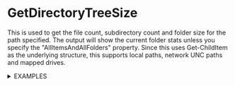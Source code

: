 # GetDirectoryTreeSize
This is used to get the file count, subdirectory count and folder size for the path specified. The output will show the current folder stats unless you specify the "AllItemsAndAllFolders" property. Since this uses Get-ChildItem as the underlying structure, this supports local paths, network UNC paths and mapped drives.

<details>
 <summary>
EXAMPLES
</summary>
        Get-DirectoryTreeSize -Path C:\Temp\ -Attrib a,h,d -AllItemsAndAllFolders

|TotalFolderSize | TotalFileCount | Path     |   TotalDirectoryCount |
| :------------- | :------------- | :------- | :-------------------- |
|`258,68Mb`        | `30`             | `C:\Temp\` | `15`                    |

-----------------
 Get-DirectoryTreeSize -Path C:\Temp\ -Attrib a,h,s | select path,directorycount,filecount,foldersize
    
|Path   |  DirectoryCount | FileCount |FolderSize|
| :------------- | :------------- | :------- | :-------------------- |
|`C:\Temp\`        |      `1`        |`30` |`258,68Mb` |

-----------------
Get-DirectoryTreeSize -Path C:\Temp\ -Attrib a,h,d -Recurse | select path,directorycount,filecount,foldersize
    
|       Path     | DirectoryCount | FileCount| FolderSize        |
| :------------- | :------------- | :------- | :------------------- - |
| `C:\Temp\                        ` |              `14` |       `30` | `258,68Mb` |
| `.\2020                          ` |               `4` |        `1` | `6,13Kb` |
| `.\GetProcess                    ` |               `0` |        `3` | `2,77Kb` |
| `.\Jahres-CD-2017                ` |               `2` |        `4` | `10,21Kb` |
| `.\Jahres-CD-2018                ` |               `2` |        `4` | `10,21Kb` |
| `.\Jahres-CD-2019                ` |               `2` |        `4` | `10,21Kb` |
| `.\MeinModuleProjekt             ` |               `6` |        `4` | `6,58Kb` |
| `.\PoshScripts                   ` |               `3` |       `10` | `609,82Kb` |
| `.\PolicyAnalyzer                ` |               `1` |       `14` | `13,38Mb` |
| `.\PSFramework                   ` |               `1` |        `0` | `Empty` |
| `.\PSModuleDevelopment           ` |               `1` |        `0` | `Empty` |
| `.\string                        ` |               `1` |        `0` | `Empty` |
| `.\Windows_10_VDI_Optimize-master` |               `6` |        `5` | `41,61Kb` |
| `.\WinSCP_FTP                    ` |               `1` |        `0` | `Empty` |
| `.\WinSCP_FTP.1.0.0              ` |               `2` |        `0` | `Empty` |
| `.\2020\oaads_images             ` |               `0` |        `7` | `444,58Kb` |
</details>

